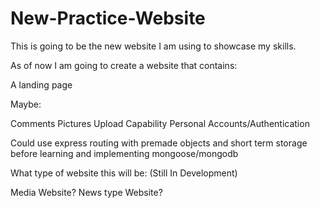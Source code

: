 # New-Practice-Website

This is going to be the new website I am using to showcase my skills.

As of now I am going to create a website that contains:

A landing page

Maybe:

Comments
Pictures
Upload Capability 
Personal Accounts/Authentication

Could use express routing with premade objects and short term storage before learning and implementing mongoose/mongodb

What type of website this will be: (Still In Development)

Media Website? 
News type Website?
